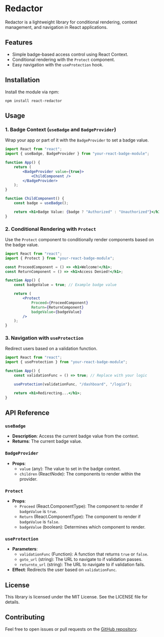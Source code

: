 
# Redactor

Redactor is a lightweight library for conditional rendering, context management, and navigation in React applications.

## Features
- Simple badge-based access control using React Context.
- Conditional rendering with the `Protect` component.
- Easy navigation with the `useProtection` hook.

## Installation

Install the module via npm:

```
npm install react-redactor
```

## Usage

### 1. Badge Context (`useBadge` and `BadgeProvider`)

Wrap your app or part of it with the `BadgeProvider` to set a badge value.

```jsx
import React from "react";
import { useBadge, BadgeProvider } from "your-react-badge-module";

function App() {
    return (
        <BadgeProvider value={true}>
            <ChildComponent />
        </BadgeProvider>
    );
}

function ChildComponent() {
    const badge = useBadge();

    return <h1>Badge Value: {badge ? "Authorized" : "Unauthorized"}</h1>;
}
```

### 2. Conditional Rendering with `Protect`

Use the `Protect` component to conditionally render components based on the badge value.

```jsx
import React from "react";
import { Protect } from "your-react-badge-module";

const ProceedComponent = () => <h1>Welcome!</h1>;
const ReturnComponent = () => <h1>Access Denied!</h1>;

function App() {
    const badgeValue = true; // Example badge value

    return (
        <Protect
            Proceed={ProceedComponent}
            Return={ReturnComponent}
            badgeValue={badgeValue}
        />
    );
}
```

### 3. Navigation with `useProtection`

Redirect users based on a validation function.

```jsx
import React from "react";
import { useProtection } from "your-react-badge-module";

function App() {
    const validationFunc = () => true; // Replace with your logic

    useProtection(validationFunc, "/dashboard", "/login");

    return <h1>Redirecting...</h1>;
}
```

## API Reference

### `useBadge`
- **Description**: Access the current badge value from the context.
- **Returns**: The current badge value.

### `BadgeProvider`
- **Props**:
  - `value` (any): The value to set in the badge context.
  - `children` (ReactNode): The components to render within the provider.

### `Protect`
- **Props**:
  - `Proceed` (React.ComponentType): The component to render if `badgeValue` is `true`.
  - `Return` (React.ComponentType): The component to render if `badgeValue` is `false`.
  - `badgeValue` (boolean): Determines which component to render.

### `useProtection`
- **Parameters**:
  - `validationFunc` (Function): A function that returns `true` or `false`.
  - `goto_url` (string): The URL to navigate to if validation passes.
  - `returnto_url` (string): The URL to navigate to if validation fails.
- **Effect**: Redirects the user based on `validationFunc`.

## License

This library is licensed under the MIT License. See the LICENSE file for details.

## Contributing

Feel free to open issues or pull requests on the [GitHub repository](https://github.com/websitedeb/Redactor).
